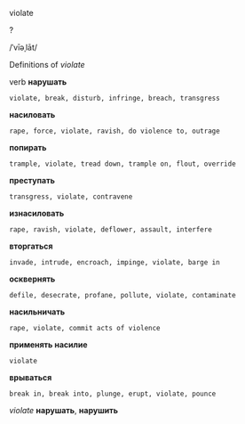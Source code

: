 violate

?

/ˈvīəˌlāt/

Definitions of _violate_

verb
**нарушать**

    violate, break, disturb, infringe, breach, transgress
**насиловать**

    rape, force, violate, ravish, do violence to, outrage
**попирать**

    trample, violate, tread down, trample on, flout, override
**преступать**

    transgress, violate, contravene
**изнасиловать**

    rape, ravish, violate, deflower, assault, interfere
**вторгаться**

    invade, intrude, encroach, impinge, violate, barge in
**осквернять**

    defile, desecrate, profane, pollute, violate, contaminate
**насильничать**

    rape, violate, commit acts of violence
**применять насилие**

    violate
**врываться**

    break in, break into, plunge, erupt, violate, pounce

_violate_
**нарушать**, **нарушить**